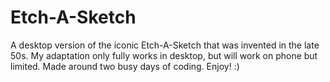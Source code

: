 # Etch-A-Sketch
A desktop version of the iconic Etch-A-Sketch that was invented in the late 50s. My adaptation only fully works in desktop, but will work on phone but limited. Made around two busy days of coding. Enjoy! :)